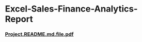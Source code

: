 # Excel-Sales-Finance-Analytics-Report

### [Project.README.md.file.pdf](https://github.com/user-attachments/files/16589671/Project.README.md.file.pdf)

